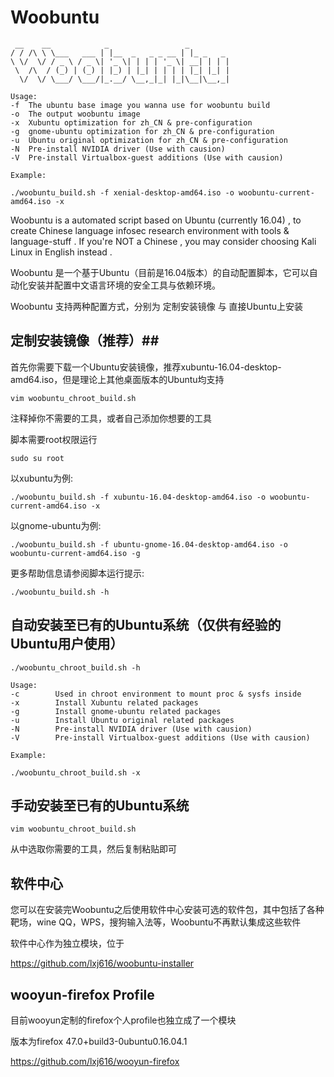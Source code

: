 # Woobuntu #

     __    __            _                 _         
    / / /\ \ \___   ___ | |__  _   _ _ __ | |_ _   _ 
    \ \/  \/ / _ \ / _ \| '_ \| | | | '_ \| __| | | |
     \  /\  / (_) | (_) | |_) | |_| | | | | |_| |_| |
      \/  \/ \___/ \___/|_.__/ \__,_|_| |_|\__|\__,_|
      
    Usage:
    -f	The ubuntu base image you wanna use for woobuntu build
    -o	The output woobuntu image
    -x	Xubuntu optimization for zh_CN & pre-configuration
    -g  gnome-ubuntu optimization for zh_CN & pre-configuration
    -u  Ubuntu original optimization for zh_CN & pre-configuration
    -N  Pre-install NVIDIA driver (Use with causion)
    -V  Pre-install Virtualbox-guest additions (Use with causion)

    Example:

    ./woobuntu_build.sh -f xenial-desktop-amd64.iso -o woobuntu-current-amd64.iso -x


Woobuntu is a automated script based on Ubuntu (currently 16.04) , to create Chinese language infosec research environment with tools & language-stuff . If you're NOT a Chinese , you may consider choosing Kali Linux in English instead .

Woobuntu 是一个基于Ubuntu（目前是16.04版本）的自动配置脚本，它可以自动化安装并配置中文语言环境的安全工具与依赖环境。

Woobuntu 支持两种配置方式，分别为 定制安装镜像 与 直接Ubuntu上安装

## 定制安装镜像（推荐）##

首先你需要下载一个Ubuntu安装镜像，推荐xubuntu-16.04-desktop-amd64.iso，但是理论上其他桌面版本的Ubuntu均支持

    vim woobuntu_chroot_build.sh

注释掉你不需要的工具，或者自己添加你想要的工具

脚本需要root权限运行

    sudo su root

以xubuntu为例:

    ./woobuntu_build.sh -f xubuntu-16.04-desktop-amd64.iso -o woobuntu-current-amd64.iso -x

以gnome-ubuntu为例:

    ./woobuntu_build.sh -f ubuntu-gnome-16.04-desktop-amd64.iso -o woobuntu-current-amd64.iso -g

更多帮助信息请参阅脚本运行提示:

    ./woobuntu_build.sh -h

## 自动安装至已有的Ubuntu系统（仅供有经验的Ubuntu用户使用） ##
                                                 
    ./woobuntu_chroot_build.sh -h

    Usage:
    -c        Used in chroot environment to mount proc & sysfs inside
    -x        Install Xubuntu related packages
    -g        Install gnome-ubuntu related packages
    -u        Install Ubuntu original related packages
    -N        Pre-install NVIDIA driver (Use with causion)
    -V        Pre-install Virtualbox-guest additions (Use with causion)

    Example:

    ./woobuntu_chroot_build.sh -x

## 手动安装至已有的Ubuntu系统 ##

    vim woobuntu_chroot_build.sh

从中选取你需要的工具，然后复制粘贴即可

## 软件中心 ##

您可以在安装完Woobuntu之后使用软件中心安装可选的软件包，其中包括了各种靶场，wine QQ，WPS，搜狗输入法等，Woobuntu不再默认集成这些软件

软件中心作为独立模块，位于

https://github.com/lxj616/woobuntu-installer

## wooyun-firefox Profile ##

目前wooyun定制的firefox个人profile也独立成了一个模块

版本为firefox 47.0+build3-0ubuntu0.16.04.1

https://github.com/lxj616/wooyun-firefox


